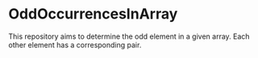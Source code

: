 # OddOccurrencesInArray
This repository aims to determine the odd element in a given array. Each other element has a corresponding pair.
